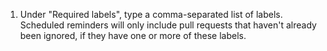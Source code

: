 1. Under "Required labels", type a comma-separated list of labels. Scheduled reminders will only include pull requests that haven't already been ignored, if they have one or more of these labels.
